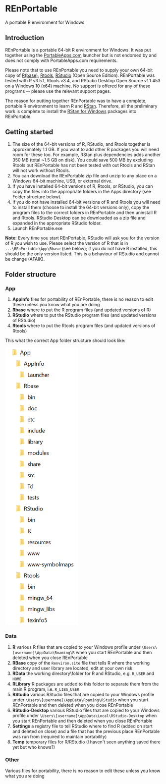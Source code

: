 # REnPortable
A portable R environment for Windows

## Introduction
REnPortable is a portable 64-bit R environment for Windows. It was put together using the [PortableApps.com](https://portableapps.com) launcher but is not endorsed by and does not comply with PortableApps.com requirements.

Please note that to use REnPortable you need to supply your own 64-bit copy of [R(base)](https://cloud.r-project.org/), [Rtools](https://cloud.r-project.org/), [RStudio](https://www.rstudio.com/products/rstudio/download/) (Open Source Edition). REnPortable was tested with R v3.5.1, Rtools v3.4, and RStudio Desktop Open Source v1.1.453 on a Windows 10 (x64) machine. No support is offered for any of these programs -- please use the relevant support pages.

The reason for putting together REnPortable was to have a complete, portable R environment to learn R and [RStan](http://mc-stan.org/). Therefore, all the preliminary work is complete to install the [RStan for Windows](https://github.com/stan-dev/rstan/wiki/Installing-RStan-on-Windows) packages into REnPortable. 

## Getting started
1. The size of the 64-bit versions of R, RStudio, and Rtools together is approximately 1.1 GB. If you want to add other R packages you will need room for these too. For example, RStan plus dependencies adds another 350 MB (total ~1.5 GB on disk). You could save 500 MB by excluding Rtools but REnPortable has not been tested with out Rtools and RStan will not work without Rtools.
1. You can download the REnPortable zip file and unzip to any place on a Windows 64-bit machine, USB, or external drive. 
1. If you have installed 64-bit versions of R, Rtools, or RStudio, you can copy the files into the appropriate folders in the Apps directory (see Folder structure below).
1. If you do not have installed 64-bit versions of R and Rtools you will need to install them (choose to install the 64-bit versions only), copy the program files to the correct folders in REnPortable and then uninstall R and Rtools. RStudio Desktop can be downloaded as a zip file and expanded in the appropriate RStudio folder.
1. Launch REnPortable.exe

**Note:** Every time you start REnPortable, RStudio will ask you for the version of R you wish to use. Please select the version of R that is in `...\REnPortable\App\Rbase` (see below); if you do not have R installed, this should be the only version listed. This is a behaviour of RStudio and cannot be change (AFAIK).

## Folder structure
### App
1. **AppInfo** files for portability of REnPortable, there is no reason to edit these unless you know what you are doing
1. **Rbase** where to put the R program files (and updated versions of R)
1. **RStudio** where to put the RStudio program files (and updated versions of RStudio)
1. **Rtools** where to put the Rtools program files (and updated versions of Rtools)

This what the correct App folder structure should look like:

![App folder structure](./REnPortableAppFolder.png)

### Data
1. **R** various R files that are copied to your Windows profile under `\Users\[username]\AppData\Roaming\R` when you start REnPortable and then deleted when you close REnPortable
1. **RBase** copy of the `Renviron.site` file that tells R where the working directory and user library are located, edit at your own risk
1. **RData** the working directory\folder for R and RStudio, e.g. `R_USER` and `HOME`
1. **RLibrary** R packages are added to this folder to separate them from the main R program, i.e. `R_LIBS_USER`
1. **RStudio** various RStudio files that are copied to your Windows profile under `\Users\[username]\AppData\Roaming\RStudio` when you start REnPortable and then deleted when you close REnPortable
1. **RStudio-Desktop** various RStudio files that are copied to your Windows profile under `\Users\[username]\AppData\Local\RStudio-Desktop` when you start REnPortable and then deleted when you close REnPortable
1. **Settings** a registry file to tell RStudio where to find R (added on start and deleted on close) and a file that has the previous place REnPortable was run from (required to maintain portability)
1. **Temp** temporary files for R/RStudio (I haven't seen anything saved there yet but who knows?)

### Other
Various files for portability, there is no reason to edit these unless you know what you are doing
